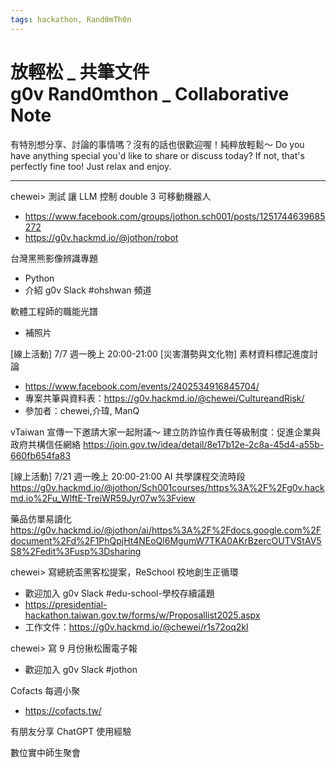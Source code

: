 ```yaml
---
tags: hackathon, Rand0mTh0n
---
```


# 放輕松 _ 共筆文件<br>g0v Rand0mthon _ Collaborative Note

有特別想分享、討論的事情嗎？沒有的話也很歡迎喔！純粹放輕鬆～
Do you have anything special you'd like to share or discuss today? If not, that's perfectly fine too! Just relax and enjoy.

---

chewei> 測試 讓 LLM 控制 double 3 可移動機器人 
- https://www.facebook.com/groups/jothon.sch001/posts/1251744639685272
- https://g0v.hackmd.io/@jothon/robot

台灣黑熊影像辨識專題
- Python 
- 介紹 g0v Slack #ohshwan 頻道

軟體工程師的職能光譜
- 補照片

[線上活動] 7/7 週一晚上 20:00-21:00 [災害潛勢與文化物] 素材資料標記進度討論
- https://www.facebook.com/events/2402534916845704/
- 專案共筆與資料表：https://g0v.hackmd.io/@chewei/CultureandRisk/
- 參加者：chewei,介瑋, ManQ

vTaiwan 宣傳一下邀請大家一起附議～
建立防詐協作責任等級制度：促進企業與政府共構信任網絡
https://join.gov.tw/idea/detail/8e17b12e-2c8a-45d4-a55b-660fb654fa83

[線上活動] 7/21 週一晚上 20:00-21:00 AI 共學課程交流時段
https://g0v.hackmd.io/@jothon/Sch001courses/https%3A%2F%2Fg0v.hackmd.io%2Fu_WlftE-TreiWR59Jyr07w%3Fview

藥品仿單易讀化
https://g0v.hackmd.io/@jothon/ai/https%3A%2F%2Fdocs.google.com%2Fdocument%2Fd%2F1PhQpjHt4NEoQl6MgumW7TKA0AKrBzercOUTVStAV5S8%2Fedit%3Fusp%3Dsharing

chewei> 寫總統盃黑客松提案，ReSchool 校地創生正循環
- 歡迎加入 g0v Slack #edu-school-學校存續議題
- https://presidential-hackathon.taiwan.gov.tw/forms/w/Proposallist2025.aspx
- 工作文件：https://g0v.hackmd.io/@chewei/r1s72oq2kl

chewei> 寫 9 月份揪松團電子報
- 歡迎加入 g0v Slack #jothon

Cofacts 每週小聚
- https://cofacts.tw/

有朋友分享 ChatGPT 使用經驗

數位實中師生聚會